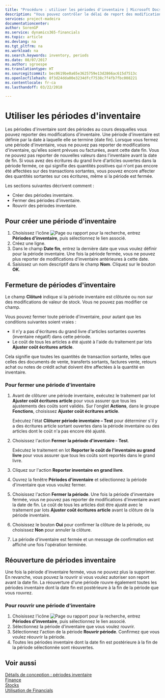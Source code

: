 ```yaml
---
title: "Procédure : utiliser les périodes d'inventaire | Microsoft Docs"
description: "Vous pouvez contrôler le délai de report des modifications de l'inventaire en définissant des périodes d'inventaire."
services: project-madeira
documentationcenter: 
author: SorenGP
ms.service: dynamics365-financials
ms.topic: article
ms.devlang: na
ms.tgt_pltfrm: na
ms.workload: na
ms.search.keywords: inventory, periods
ms.date: 08/07/2017
ms.author: sgroespe
ms.translationtype: HT
ms.sourcegitcommit: bec0619be0a65e3625759e13d2866ac615d7513c
ms.openlocfilehash: 8f3d24dda00e3234dfcf7538c7f4fb7fbc008221
ms.contentlocale: fr-ca
ms.lasthandoff: 03/22/2018

---
```

# <a name="work-with-inventory-periods"></a>Utiliser les périodes d'inventaire
Les périodes d'inventaire sont des périodes au cours desquelles vous pouvez reporter des modifications d'inventaire. Une période d'inventaire est définie par la date à laquelle elle se termine (date fin). Lorsque vous fermez une période d'inventaire, vous ne pouvez pas reporter de modifications d'inventaire, qu'elles soient prévues ou facturées, avant cette date fin. Vous ne pouvez pas reporter de nouvelles valeurs dans l'inventaire avant la date de fin. Si vous avez des écritures du grand livre d'articles ouvertes dans la période fermée, ce qui signifie des quantités positives qui n'ont pas encore été affectées sur des transactions sortantes, vous pouvez encore affecter des quantités sortantes sur ces écritures, même si la période est fermée.  

Les sections suivantes décrivent comment :  

* Créer des périodes inventaire.  
* Fermer des périodes d'inventaire.  
* Rouvrir des périodes inventaire.  

## <a name="to-create-an-inventory-period"></a>Pour créer une période d'inventaire  
1. Choisissez l'icône ![Page ou rapport pour la recherche](media/ui-search/search_small.png "icône Page ou rapport pour la recherche"), entrez **Périodes d'inventaire**, puis sélectionnez le lien associé.  
2. Créez une ligne.  
3. Dans le champ **Date fin**, entrez la dernière date que vous voulez définir pour la période inventaire. Une fois la période fermée, vous ne pouvez plus reporter de modifications d'inventaire antérieures à cette date.  
4. Saisissez un nom descriptif dans le champ **Nom**. Cliquez sur le bouton **OK**.  

## <a name="closing-inventory-periods"></a>Fermeture de périodes d'inventaire  
Le champ **Clôturé** indique si la période inventaire est clôturée ou non sur des modifications de valeur de stock. Vous ne pouvez pas modifier ce champ.  

Vous pouvez fermer toute période d'inventaire, pour autant que les conditions suivantes soient vraies :  

* Il n'y a pas d'écritures du grand livre d'articles sortantes ouvertes (inventaire négatif) dans cette période.  
* Le coût de tous les articles a été ajusté à l'aide du traitement par lots **Ajuster coût écritures article**.  

Cela signifie que toutes les quantités de transaction sortante, telles que celles des documents de vente, transferts sortants, factures vente, retours achat ou notes de crédit achat doivent être affectées à la quantité en inventaire.  

### <a name="to-close-an-inventory-period"></a>Pour fermer une période d'inventaire  
1. Avant de clôturer une période inventaire, exécutez le traitement par lot **Ajuster coût écritures article** pour vous assurer que tous les ajustements des coûts sont validés. Sur l'onglet **Actions**, dans le groupe **Fonctions**, choisissez **Ajuster coût écritures article**.  

     Exécutez l'état **Clôturer période inventaire – Test** pour déterminer s'il y a des écritures article sortant ouvertes dans la période inventaire ou des articles dont le coût n'a pas encore été ajusté.  
2. Choisissez l'action **Fermer la période d'inventaire - Test**.  

     Exécutez le traitement en lot **Reporter le coût de l'inventaire au grand livre** pour vous assurer que tous les coûts sont reportés dans le grand livre.  
3. Cliquez sur l'action **Reporter inventaire en grand livre**.  
4. Ouvrez la fenêtre **Périodes d'inventaire** et sélectionnez la période d'inventaire que vous voulez fermer.  
5. Choisissez l'action **Fermer la période**. Une fois la période d'inventaire fermée, vous ne pouvez pas reporter de modifications d'inventaire avant la date de fin. Le coût de tous les articles doit être ajusté avec le traitement par lots **Ajuster coût écritures article** avant la clôture de la période inventaire.  
6. Choisissez le bouton **Oui** pour confirmer la clôture de la période, ou choisissez **Non** pour annuler la clôture.  
7. La période d'inventaire est fermée et un message de confirmation est affiché une fois l'opération terminée.  

## <a name="reopening-inventory-periods"></a>Réouverture de périodes inventaire  
Une fois la période d'inventaire fermée, vous ne pouvez plus la supprimer. En revanche, vous pouvez la rouvrir si vous voulez autoriser son report avant la date fin. La réouverture d'une période rouvre également toutes les périodes inventaire dont la date fin est postérieure à la fin de la période que vous rouvrez.  

### <a name="to-reopen-an-inventory-period"></a>Pour rouvrir une période d'inventaire  
1. Choisissez l'icône ![Page ou rapport pour la recherche](media/ui-search/search_small.png "icône Page ou rapport pour la recherche"), entrez **Périodes d'inventaire**, puis sélectionnez le lien associé.  
2. Sélectionnez la période d'inventaire que vous voulez rouvrir.  
3. Sélectionnez l'action de la période **Rouvrir période**. Confirmez que vous voulez réouvrir la période.  
4. Toutes les périodes inventaire dont la date fin est postérieure à la fin de la période sélectionnée sont réouvertes.  

## <a name="see-also"></a>Voir aussi  
[Détails de conception : périodes inventaire](design-details-inventory-periods.md)  
[Finance](finance.md)  
[Stocks](inventory-manage-inventory.md)  
[Utilisation de Financials](ui-work-product.md)

